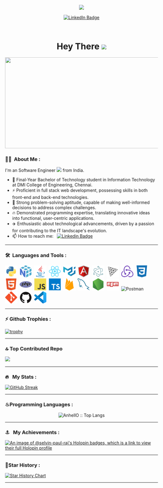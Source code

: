 <p align="center"><img src="https://media.giphy.com/media/M9gbBd9nbDrOTu1Mqx/giphy.gif" width="100"/></p>
<p align="center">
<a href="https://in.linkedin.com/in/selvin-paulraj-k-472b31267"><img src="https://img.shields.io/badge/LinkedIn-blue?style=for-the-badge&logo=linkedin&logoColor=white" alt="LinkedIn Badge"></a>
</p>
<p align="center"><img src="https://komarev.com/ghpvc/?username=sprhackz&style=flat-square&color=blue" alt=""></p>

<h1 align="center">Hey There <img src="https://media.giphy.com/media/hvRJCLFzcasrR4ia7z/giphy.gif" width="40"></h1>

<p align="center"><img src="https://media.giphy.com/media/dWesBcTLavkZuG35MI/giphy.gif" width="600" height="300"  /></p>

### :woman_technologist: &nbsp;About Me :

I'm an Software Engineer  <img src="https://media.giphy.com/media/WUlplcMpOCEmTGBtBW/giphy.gif" width="30"> from India.

- 🔭 Final-Year Bachelor of Technology student in Information Technology at DMI College of Engineering, Chennai.
- ⚡ Proficient in full stack web development, possessing skills in both front-end and back-end technologies.
- 🌱 Strong problem-solving aptitude, capable of making well-informed decisions to address complex challenges.
- 🔥  Demonstrated programming expertise, translating innovative ideas into functional, user-centric applications.
- ✈️ Enthusiastic about technological advancements, driven by a passion for contributing to the IT landscape's evolution.
- 📫 How to reach me: &nbsp; [![Linkedin Badge](https://img.shields.io/badge/LinkedIn-blue?style=for-the-badge&logo=linkedin&logoColor=white)](https://in.linkedin.com/in/selvin-paulraj-k-472b31267)

---

### 🛠 &nbsp;Languages and Tools :

<p>  
<img src="https://github.com/devicons/devicon/blob/master/icons/python/python-original.svg" title="Python" alt="Python" width="40" height="40"/>&nbsp;
<img src="https://github.com/devicons/devicon/blob/master/icons/numpy/numpy-original.svg" title="Numpy" alt="Numpy" width="40" height="40"/>&nbsp;
<img src="https://github.com/devicons/devicon/blob/master/icons/java/java-original.svg" title="Java" alt="Java" width="40" height="40"/>&nbsp;
<img src="https://github.com/devicons/devicon/blob/master/icons/react/react-original.svg" title="React" alt="React" width="40" height="40"/>&nbsp;
<img src="https://github.com/devicons/devicon/blob/master/icons/materialui/materialui-original.svg" title="Material UI" alt="Material UI" width="40" height="40"/>&nbsp;
<img src="https://github.com/devicons/devicon/blob/master/icons/angularjs/angularjs-original.svg" title="Angularjs" alt="Angularjs" width="40" height="40"/>&nbsp;
<img src="https://github.com/devicons/devicon/blob/master/icons/electron/electron-original.svg" title="Electronjs" alt="Electronjs" width="40" height="40"/>&nbsp;
<img src="https://github.com/devicons/devicon/blob/master/icons/threejs/threejs-original.svg" title="Threejs" alt="Threejs" width="40" height="40"/>&nbsp;
<img src="https://github.com/devicons/devicon/blob/master/icons/redux/redux-original.svg" title="Redux" alt="Redux " width="40" height="40"/>&nbsp;
<img src="https://github.com/devicons/devicon/blob/master/icons/css3/css3-plain.svg"  title="CSS3" alt="CSS" width="40" height="40"/>&nbsp;
<!-- <img src="https://github.com/devicons/devicon/blob/master/icons/tailwindcss/tailwindcss-plain.svg"  title="Tailwindcss" alt="Tailwindcss" width="40" height="40"/>&nbsp; -->
<img src="https://github.com/devicons/devicon/blob/master/icons/html5/html5-original.svg" title="HTML5" alt="HTML" width="40" height="40"/>&nbsp;
<img src="https://github.com/devicons/devicon/blob/master/icons/php/php-original.svg" title="PHP" alt="Php" width="40" height="40"/>&nbsp;
<img src="https://github.com/devicons/devicon/blob/master/icons/javascript/javascript-original.svg" title="JavaScript" alt="JavaScript" width="40" height="40"/>&nbsp;
<img src="https://github.com/devicons/devicon/blob/master/icons/typescript/typescript-original.svg" title="TypeScript" alt="TypeScript" width="40" height="40"/>&nbsp;
<img src="https://github.com/devicons/devicon/blob/master/icons/firebase/firebase-plain.svg" title="Firebase" alt="Firebase" width="40" height="40"/>&nbsp;
<img src="https://github.com/devicons/devicon/blob/master/icons/mysql/mysql-original.svg" title="MySQL"  alt="MySQL" width="40" height="40"/>&nbsp;
<img src="https://github.com/devicons/devicon/blob/master/icons/nodejs/nodejs-original.svg" title="NodeJS" alt="NodeJS" width="40" height="40"/>&nbsp;
<img src="https://github.com/devicons/devicon/blob/master/icons/npm/npm-original-wordmark.svg" title="npm" alt="Npm" width="40" height="40"/>&nbsp;
<img src="https://www.vectorlogo.zone/logos/getpostman/getpostman-icon.svg" title="Postman"  alt="Postman" width="40" height="40"/>&nbsp;
<img src="https://github.com/devicons/devicon/blob/master/icons/git/git-original.svg" title="Git" **alt="Git" width="40" height="40"/>&nbsp;
<img src="https://github.com/devicons/devicon/blob/master/icons/github/github-original.svg" title="Github" **alt="Github" width="40" height="40"/>&nbsp;
<img src="https://github.com/devicons/devicon/blob/master/icons/vscode/vscode-original.svg" title="VS Code" **alt="Vscode" width="40" height="40"/>&nbsp;

</p>


---

### ⚡ Github Trophies :

[![trophy](https://github-profile-trophy.vercel.app/?username=selvin-paul-raj&theme=onedark)](https://github.com/selvin-paul-raj/github-profile-trophy)

---
### 🔝 Top Contributed Repo
![](https://github-contributor-stats.vercel.app/api?username=selvin-paul-raj&limit=5&theme=dark&combine_all_yearly_contributions=true)


---
### 🔥 &nbsp; My Stats :
[![GitHub Streak](https://streak-stats.demolab.com?user=selvin-paul-raj&theme=transparent&hide_border=true&border_radius=14.5&date_format=j%20M%5B%20Y%5D)](https://git.io/streak-stats)


---
### ♨Programming Languages :
<p align="center"><img src="https://github-readme-stats.vercel.app/api/top-langs/?username=selvin-paul-raj&langs_count=10&theme=tokyonight&layout=compact" alt="AnhellO :: Top Langs" /></p>

---
### ⚓ &nbsp; My Achievements :
[![An image of @selvin-paul-raj's Holopin badges, which is a link to view their full Holopin profile](https://holopin.me/sprhackz)](https://holopin.io/@selvin-paul-raj)

---
### 🌟Star History :


<a href="https://star-history.com/#selvin-paul-raj/selvin-paul-raj&Date">
  <picture>
    <source media="(prefers-color-scheme: dark)" srcset="https://api.star-history.com/svg?repos=selvin-paul-raj/selvin-paul-raj&type=Date&theme=dark" />
    <source media="(prefers-color-scheme: light)" srcset="https://api.star-history.com/svg?repos=selvin-paul-raj/selvin-paul-raj&type=Date" />
    <img alt="Star History Chart" src="https://api.star-history.com/svg?repos=selvin-paul-raj/selvin-paul-raj&type=Date" />
  </picture>
</a>

---
